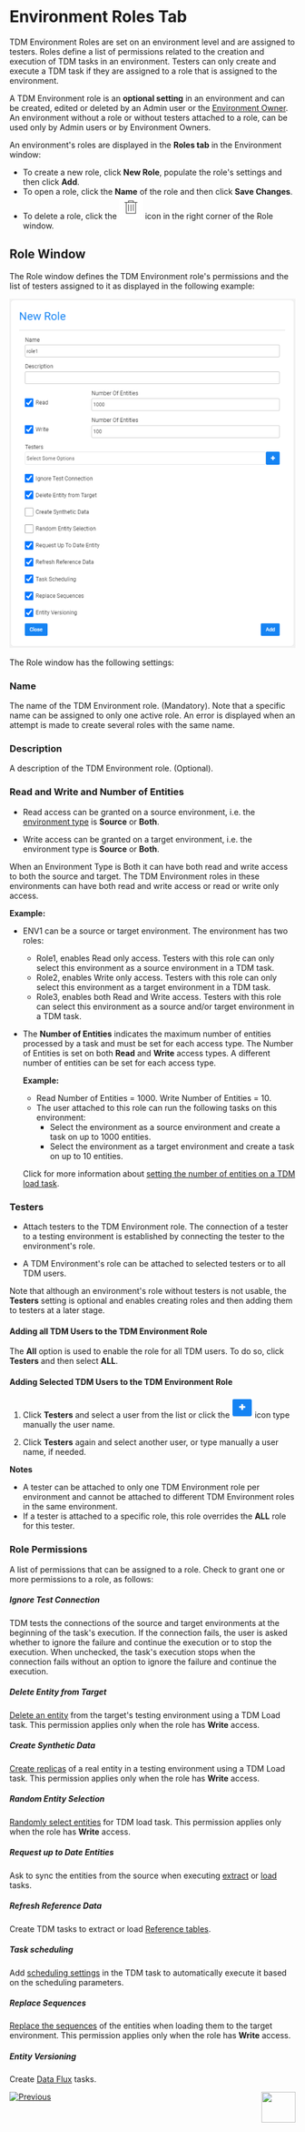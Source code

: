 # Environment Roles Tab

TDM Environment Roles are set on an environment level and are assigned to testers. Roles define a list of permissions related to the creation and execution of TDM tasks in an environment. Testers can only create and execute a TDM task if they are assigned to a role that is assigned to the environment. 

A TDM Environment role is an **optional setting** in an environment and can be created, edited or deleted by an Admin user or the [Environment Owner](08_environment_window_general_information.md#environment-owners).  An environment without a role or without testers attached to a role, can be used only by Admin users or by  Environment Owners.

An environment's roles are displayed in the **Roles tab** in the Environment window:

- To create a new role, click **New Role**, populate the role's settings and then click **Add**.
- To open a role, click the **Name** of the role and then click **Save Changes**. 
- To delete a role, click the ![be_Example](images/delete_icon.png) icon in the right corner of the Role window.

## Role Window 

The Role window defines the TDM Environment role's permissions and the list of testers assigned to it as displayed in the following example:

![role window](images/env_role_window.png)

The Role window has the following settings:

### Name

The name of the TDM Environment role. (Mandatory). Note that a specific name can be assigned to only one active role. An error is displayed when an attempt is made to create several roles with the same name. 

### **Description**

A description of the TDM Environment role. (Optional). 

### Read and Write and Number of Entities

- Read access can be granted on a source environment, i.e. the [environment type](08_environment_window_general_information.md#environment-type) is **Source** or **Both**. 

- Write access can be granted on a target environment, i.e. the environment type is **Source** or **Both**.

When an Environment Type is Both it can have both read and write access to both the source and target. The TDM Environment roles in these environments can have both read and write access or read or write only access.

  **Example:**

  - ENV1 can be a source or target environment. The environment has two roles: 
    - Role1, enables Read only access. Testers with this role can only select this environment as a source environment in a TDM task.
    - Role2, enables Write only access. Testers with this role can only select this environment as a target environment in a TDM task.
    - Role3, enables both Read and Write access. Testers with this role can select this environment as a source and/or target environment in a TDM task.

- The **Number of Entities** indicates the maximum number of entities processed by a task and must be set for each access type. The Number of Entities is set on both **Read** and **Write** access types.  A different number of entities can be set for each access type. 

  **Example:**
  - Read Number of Entities = 1000. Write Number of Entities = 10. 
  - The user attached to this role can run the following tasks on this environment:
    - Select the environment as a source environment and create a task on up to 1000 entities.
    - Select the environment as a target environment and create a task on up to 10 entities.

  Click for more information about [setting the number of entities on a TDM load task](17_load_task_regular_mode.md#number-of-entities). 

### Testers

- Attach testers to the TDM Environment role. The connection of a tester to a testing environment is established by connecting the tester to the environment's role.  

- A TDM Environment's role can be attached to selected testers or to all TDM users.

Note that although an environment's role without testers is not usable, the **Testers** setting is optional and enables creating roles and then adding them to testers at a later stage.

#### Adding all TDM Users to the  TDM Environment Role

The **All** option is used to enable the role for all TDM users. To do so, click **Testers** and then select **ALL**.

#### Adding Selected TDM Users to the TDM Environment Role

1. Click **Testers** and select a user from the list or click the ![plus icon](images/plus_icon_prod_version.png) icon type manually the user name.

2. Click **Testers** again and select another user, or type manually a user name,  if needed.

**Notes**

- A tester can be attached to only one TDM Environment role per environment and cannot be attached to different TDM Environment roles in the same environment.
- If a tester is attached to a specific role, this role overrides the **ALL** role for this tester.

### Role Permissions

A list of permissions that can be assigned to a role. Check to grant one or more permissions to a role, as follows:

##### **Ignore Test Connection**  

TDM tests the connections of the source and target environments at the beginning of the task's execution.  If the connection  fails, the user is asked whether to ignore the failure and continue the execution or to stop the execution.  When unchecked, the task's execution stops when the connection fails without an option to ignore the failure and continue the execution.

##### **Delete Entity from Target** 

[Delete an entity](19_load_task_request_parameters_regular_mode.md#operation-mode) from the target's testing environment using a TDM Load task. This permission applies only when the role has **Write** access.

##### Create Synthetic Data 

[Create replicas](18_load_task_requested_entities_regular_mode.md#create-synthetic-entities) of a real entity in a testing environment using a TDM Load task. This permission applies only when the role has **Write** access.  

##### Random Entity Selection

[Randomly select entities](18_load_task_requested_entities_regular_mode.md#random-selection) for TDM load task. This permission applies only when the role has **Write** access.

##### Request up to Date Entities

Ask to sync the entities from the source when executing [extract](16_extract_task.md#request-parameters) or [load](19_load_task_request_parameters_regular_mode.md#override-sync-mode) tasks. 

##### Refresh Reference Data

Create TDM tasks to extract or load [Reference tables](24_task_reference_tab.md).

#####  Task scheduling 

Add [scheduling settings](22_task_execution_timing_tab.md) in the TDM task to automatically execute it based on the scheduling parameters.

##### Replace Sequences

[Replace the sequences](/articles/TDM/tdm_implementation/11_tdm_implementation_using_generic_flows.md#step-4---create-the-sequence-creation-flows) of the entities when loading them to the target environment. This permission applies only when the role has **Write** access.

##### Entity Versioning 

Create [Data Flux](15_data_flux_task.md) tasks.



  [![Previous](/articles/images/Previous.png)](09_environment_window_summary_section.md)[<img align="right" width="60" height="54" src="/articles/images/Next.png">](11_environment_products_tab.md)

